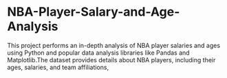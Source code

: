 # NBA-Player-Salary-and-Age-Analysis
This project performs an in-depth analysis of NBA player salaries and ages using Python and popular data analysis libraries like Pandas and Matplotlib.The dataset provides details about NBA players, including their ages, salaries, and team affiliations,
